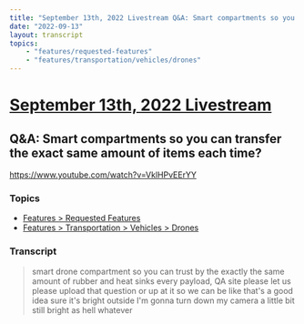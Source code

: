 ```yaml
---
title: "September 13th, 2022 Livestream Q&A: Smart compartments so you can transfer the exact same amount of items each time?"
date: "2022-09-13"
layout: transcript
topics:
    - "features/requested-features"
    - "features/transportation/vehicles/drones"
---
```

# [September 13th, 2022 Livestream](../2022-09-13.md)
## Q&A: Smart compartments so you can transfer the exact same amount of items each time?
https://www.youtube.com/watch?v=VklHPvEErYY

### Topics
* [Features > Requested Features](../topics/features/requested-features.md)
* [Features > Transportation > Vehicles > Drones](../topics/features/transportation/vehicles/drones.md)

### Transcript

> smart drone compartment so you can trust by the exactly the same amount of rubber and heat sinks every payload, QA site please let us please upload that question or up at it so we can be like that's a good idea sure it's bright outside I'm gonna turn down my camera a little bit still bright as hell whatever
